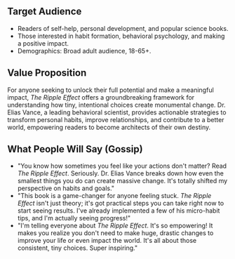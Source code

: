 ## Target Audience

*   Readers of self-help, personal development, and popular science books.
*   Those interested in habit formation, behavioral psychology, and making a positive impact.
*   Demographics: Broad adult audience, 18-65+.

## Value Proposition

For anyone seeking to unlock their full potential and make a meaningful impact, *The Ripple Effect* offers a groundbreaking framework for understanding how tiny, intentional choices create monumental change. Dr. Elias Vance, a leading behavioral scientist, provides actionable strategies to transform personal habits, improve relationships, and contribute to a better world, empowering readers to become architects of their own destiny.

## What People Will Say (Gossip)

*   "You know how sometimes you feel like your actions don't matter? Read *The Ripple Effect*. Seriously. Dr. Elias Vance breaks down how even the smallest things you do can create massive change. It's totally shifted my perspective on habits and goals."
*   "This book is a game-changer for anyone feeling stuck. *The Ripple Effect* isn't just theory; it's got practical steps you can take right now to start seeing results. I've already implemented a few of his micro-habit tips, and I'm actually seeing progress!"
*   "I'm telling everyone about *The Ripple Effect*. It's so empowering! It makes you realize you don't need to make huge, drastic changes to improve your life or even impact the world. It's all about those consistent, tiny choices. Super inspiring."